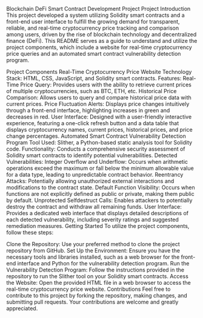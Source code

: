 Blockchain DeFi Smart Contract Development Project
Project Introduction
This project developed a system utilizing Solidity smart contracts and a front-end user interface to fulfill the growing demand for transparent, reliable, and real-time cryptocurrency price tracking and comparison among users, driven by the rise of blockchain technology and decentralized finance (DeFi). This README serves as a guide to understand and utilize the project components, which include a website for real-time cryptocurrency price queries and an automated smart contract vulnerability detection program.

Project Components
Real-Time Cryptocurrency Price Website
Technology Stack: HTML, CSS, JavaScript, and Solidity smart contracts.
Features:
Real-Time Price Query: Provides users with the ability to retrieve current prices of multiple cryptocurrencies, such as BTC, ETH, etc.
Historical Price Comparison: Allows users to query and compare historical price data with current prices.
Price Fluctuation Alerts: Displays price changes intuitively through a front-end interface, highlighting increases in green and decreases in red.
User Interface: Designed with a user-friendly interactive experience, featuring a one-click refresh button and a data table that displays cryptocurrency names, current prices, historical prices, and price change percentages.
Automated Smart Contract Vulnerability Detection Program
Tool Used: Slither, a Python-based static analysis tool for Solidity code.
Functionality: Conducts a comprehensive security assessment of Solidity smart contracts to identify potential vulnerabilities.
Detected Vulnerabilities:
Integer Overflow and Underflow: Occurs when arithmetic operations exceed the maximum or fall below the minimum allowable value for a data type, leading to unpredictable contract behavior.
Reentrancy Attacks: Potentially allowing unauthorized external interactions and modifications to the contract state.
Default Function Visibility: Occurs when functions are not explicitly defined as public or private, making them public by default.
Unprotected Selfdestruct Calls: Enables attackers to potentially destroy the contract and withdraw all remaining funds.
User Interface: Provides a dedicated web interface that displays detailed descriptions of each detected vulnerability, including severity ratings and suggested remediation measures.
Getting Started
To utilize the project components, follow these steps:

Clone the Repository: Use your preferred method to clone the project repository from GitHub.
Set Up the Environment: Ensure you have the necessary tools and libraries installed, such as a web browser for the front-end interface and Python for the vulnerability detection program.
Run the Vulnerability Detection Program: Follow the instructions provided in the repository to run the Slither tool on your Solidity smart contracts.
Access the Website: Open the provided HTML file in a web browser to access the real-time cryptocurrency price website.
Contributions
Feel free to contribute to this project by forking the repository, making changes, and submitting pull requests. Your contributions are welcome and greatly appreciated.
